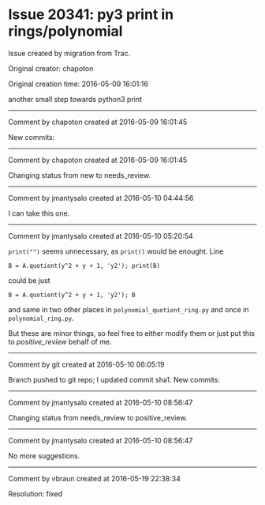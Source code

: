 # Issue 20341: py3 print in rings/polynomial

Issue created by migration from Trac.

Original creator: chapoton

Original creation time: 2016-05-09 16:01:16

another small step towards python3 print


---

Comment by chapoton created at 2016-05-09 16:01:45

New commits:


---

Comment by chapoton created at 2016-05-09 16:01:45

Changing status from new to needs_review.


---

Comment by jmantysalo created at 2016-05-10 04:44:56

I can take this one.


---

Comment by jmantysalo created at 2016-05-10 05:20:54

`print("")` seems unnecessary, as `print()` would be enought. Line


```
B = A.quotient(y^2 + y + 1, 'y2'); print(B)
```


could be just


```
B = A.quotient(y^2 + y + 1, 'y2'); B
```


and same in two other places in `polynomial_quotient_ring.py` and once in `polynomial_ring.py`.

But these are minor things, so feel free to either modify them or just put this to _positive_review_ behalf of me.


---

Comment by git created at 2016-05-10 06:05:19

Branch pushed to git repo; I updated commit sha1. New commits:


---

Comment by jmantysalo created at 2016-05-10 08:56:47

Changing status from needs_review to positive_review.


---

Comment by jmantysalo created at 2016-05-10 08:56:47

No more suggestions.


---

Comment by vbraun created at 2016-05-19 22:38:34

Resolution: fixed
